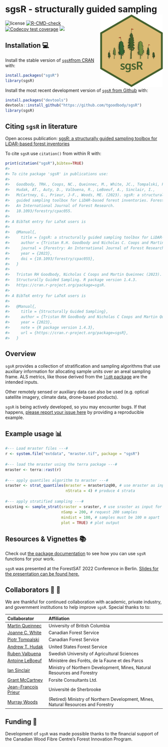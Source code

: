 
<!-- README.md is generated from README.Rmd. Please edit that file -->

# sgsR - structurally guided sampling <img src="man/figures/logo.png" align="right" width="200" />

<!-- badges: start -->

![license](https://img.shields.io/badge/Licence-GPL--3-blue.svg)
[![R-CMD-check](https://github.com/tgoodbody/sgsR/workflows/R-CMD-check/badge.svg)](https://github.com/tgoodbody/sgsR/actions)
[![Codecov test
coverage](https://codecov.io/gh/tgoodbody/sgsR/branch/main/graph/badge.svg)](https://app.codecov.io/gh/tgoodbody/sgsR?branch=main)
[![](https://cranlogs.r-pkg.org/badges/sgsR)](https://CRAN.R-project.org/package=sgsR)
<!-- badges: end -->

## Installation :computer:

Install the stable version of [`sgsR`from
CRAN](https://cran.r-project.org/package=sgsR) with:

``` r
install.packages("sgsR")
library(sgsR)
```

Install the most recent development version of [`sgsR` from
Github](https://github.com/tgoodbody/sgsR) with:

``` r
install.packages("devtools")
devtools::install_github("https://github.com/tgoodbody/sgsR")
library(sgsR)
```

## Citing `sgsR` in literature

Open access publication: [sgsR: a structurally guided sampling toolbox
for LiDAR-based forest
inventories](https://doi.org/10.1093/forestry/cpac055)

To cite `sgsR` use `citation()` from within R with:

``` r
print(citation("sgsR"),bibtex=TRUE)
#> 
#> To cite package 'sgsR' in publications use:
#> 
#>   Goodbody, TRH., Coops, NC., Queinnec, M., White, JC., Tompalski, P.,
#>   Hudak, AT., Auty, D., Valbuena, R., LeBoeuf, A., Sinclair, I.,
#>   McCartney, G., Prieur, J-F., Woods, ME. (2023). sgsR: a structurally
#>   guided sampling toolbox for LiDAR-based forest inventories. Forestry:
#>   An International Journal of Forest Research.
#>   10.1093/forestry/cpac055.
#> 
#> A BibTeX entry for LaTeX users is
#> 
#>   @Manual{,
#>     title = {sgsR: a structurally guided sampling toolbox for LiDAR-based forest inventories.},
#>     author = {Tristan R.H. Goodbody and Nicholas C. Coops and Martin Queinnec and Joanne C. White and Piotr Tompalski and Andrew T. Hudak and David Auty and Ruben Valbuena and Antoine LeBoeuf and Ian Sinclair and Grant McCartney and Jean-Francois Prieur and Murray E. Woods},
#>     journal = {Forestry: An International Journal of Forest Research},
#>     year = {2023},
#>     doi = {10.1093/forestry/cpac055},
#>   }
#> 
#>   Tristan RH Goodbody, Nicholas C Coops and Martin Queinnec (2023).
#>   Structurally Guided Sampling. R package version 1.4.3.
#>   https://cran.r-project.org/package=sgsR.
#> 
#> A BibTeX entry for LaTeX users is
#> 
#>   @Manual{,
#>     title = {Structurally Guided Sampling},
#>     author = {Tristan RH Goodbody and Nicholas C Coops and Martin Queinnec},
#>     year = {2023},
#>     note = {R package version 1.4.3},
#>     url = {https://cran.r-project.org/package=sgsR},
#>   }
```

## Overview

`sgsR` provides a collection of stratification and sampling algorithms
that use auxiliary information for allocating sample units over an areal
sampling frame. ALS metrics, like those derived from the [`lidR`
package](https://cran.r-project.org/package=lidR) are the intended
inputs.

Other remotely sensed or auxiliary data can also be used (e.g. optical
satellite imagery, climate data, drone-based products).

`sgsR` is being actively developed, so you may encounter bugs. If that
happens, [please report your issue
here](https://github.com/tgoodbody/sgsR/issues) by providing a
reproducible example.

## Example usage :bar_chart:

``` r
#--- Load mraster files ---#
r <- system.file("extdata", "mraster.tif", package = "sgsR")

#--- load the mraster using the terra package ---#
mraster <- terra::rast(r)

#--- apply quantiles algorithm to mraster ---#
sraster <- strat_quantiles(mraster = mraster$zq90, # use mraster as input for stratification
                           nStrata = 4) # produce 4 strata
                        
#--- apply stratified sampling ---#
existing <- sample_strat(sraster = sraster, # use sraster as input for sampling
                         nSamp = 200, # request 200 samples
                         mindist = 100, # samples must be 100 m apart
                         plot = TRUE) # plot output
```

## Resources & Vignettes :books:

Check out [the package
documentation](https://tgoodbody.github.io/sgsR/index.html) to see how
you can use `sgsR` functions for your work.

`sgsR` was presented at the ForestSAT 2022 Conference in Berlin. [Slides
for the presentation can be found
here.](https://tgoodbody.github.io/sgsR-ForestSAT2022/)

## Collaborators :woman: :man:

We are thankful for continued collaboration with academic, private
industry, and government institutions to help improve `sgsR`. Special
thanks to to:

| Collaborator                                                                                                  | Affiliation                                                                       |
|:--------------------------------------------------------------------------------------------------------------|:----------------------------------------------------------------------------------|
| [Martin Queinnec](https://www.researchgate.net/profile/Martin-Queinnec)                                       | University of British Columbia                                                    |
| [Joanne C. White](https://scholar.google.ca/citations?user=bqjk4skAAAAJ&hl=en/)                               | Canadian Forest Service                                                           |
| [Piotr Tompalski](https://scholar.google.ca/citations?user=RtYdz0cAAAAJ&hl=en/)                               | Canadian Forest Service                                                           |
| [Andrew T. Hudak](https://www.fs.usda.gov/rmrs/people/ahudak/)                                                | United States Forest Service                                                      |
| [Ruben Valbuena](https://scholar.google.com/citations?user=Nx336TQAAAAJ&hl=en/)                               | Swedish University of Agricultural Sciences                                       |
| [Antoine LeBoeuf](https://scholar.google.com/citations?user=wGsKOK8AAAAJ&hl=en/)                              | Ministère des Forêts, de la Faune et des Parcs                                    |
| [Ian Sinclair](https://ca.linkedin.com/in/ian-sinclair-984929a4/)                                             | Ministry of Northern Development, Mines, Natural Resources and Forestry           |
| [Grant McCartney](https://www.signalhire.com/profiles/grant-mccartney%27s-email/99719223/)                    | Forsite Consultants Ltd.                                                          |
| [Jean-Francois Prieur](https://www.researchgate.net/scientific-contributions/Jean-Francois-Prieur-2142960944) | Université de Sherbrooke                                                          |
| [Murray Woods](https://www.researchgate.net/profile/Murray-Woods)                                             | (Retired) Ministry of Northern Development, Mines, Natural Resources and Forestry |

## Funding :raised_hands:

Development of `sgsR` was made possible thanks to the financial support
of the Canadian Wood Fibre Centre’s Forest Innovation Program.

